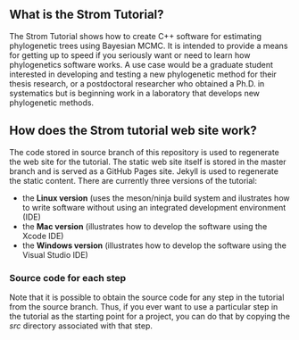 ## What is the Strom Tutorial?
The Strom Tutorial shows how to create C++ software for estimating phylogenetic trees using Bayesian MCMC. It is intended to provide a means for getting up to speed if you seriously want or need to learn how phylogenetics software works. A use case would be a graduate student interested in developing and testing a new phylogenetic method for their thesis research, or a postdoctoral researcher who obtained a Ph.D. in systematics but is beginning work in a laboratory that develops new phylogenetic methods.

## How does the Strom tutorial web site work?
The code stored in source branch of this repository is used to regenerate the web site for the tutorial. The static web site itself is stored in the master branch and is served as a GitHub Pages site. Jekyll is used to regenerate the static content. There are currently three versions of the tutorial:
- the **Linux version** (uses the meson/ninja build system and ilustrates how to write software without using an integrated development environment (IDE)
- the **Mac version** (illustrates how to develop the software using the Xcode IDE)
- the **Windows version** (illustrates how to develop the software using the Visual Studio IDE)

### Source code for each step

Note that it is possible to obtain the source code for any step in the tutorial from the source branch. Thus, if you ever want to use a particular step in the tutorial as the starting point for a project, you can do that by copying the _src_ directory associated with that step.

